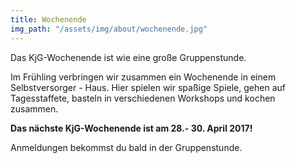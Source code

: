 ```yaml
---
title: Wochenende
img_path: "/assets/img/about/wochenende.jpg"
---
```

Das KjG-Wochenende ist wie eine große Gruppenstunde.


Im Frühling verbringen wir zusammen ein Wochenende in einem Selbstversorger - Haus.
Hier spielen wir spaßige Spiele, gehen auf Tagesstaffete, basteln in verschiedenen Workshops und kochen zusammen. 

**Das nächste KjG-Wochenende ist am 28.- 30. April 2017!**    


Anmeldungen bekommst du bald in der Gruppenstunde.
